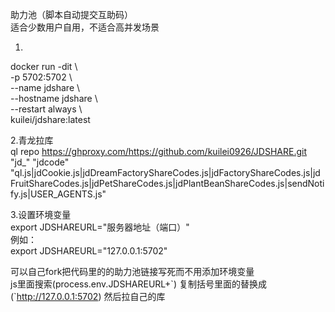 助力池（脚本自动提交互助码）  
适合少数用户自用，不适合高并发场景

1.  
docker run -dit \\  
-p 5702:5702 \\  
--name jdshare \\  
--hostname jdshare \\  
--restart always \\  
kuilei/jdshare:latest

2.青龙拉库  
ql repo https://ghproxy.com/https://github.com/kuilei0926/JDSHARE.git "jd_" "jdcode" "ql.js|jdCookie.js|jdDreamFactoryShareCodes.js|jdFactoryShareCodes.js|jdFruitShareCodes.js|jdPetShareCodes.js|jdPlantBeanShareCodes.js|sendNotify.js|USER_AGENTS.js"

3.设置环境变量  
export JDSHAREURL="服务器地址（端口）"  
例如：  
export JDSHAREURL="127.0.0.1:5702"  


可以自己fork把代码里的的助力池链接写死而不用添加环境变量  
js里面搜索(process.env.JDSHAREURL+\`) 复制括号里面的替换成 (\`http://127.0.0.1:5702)
然后拉自己的库
